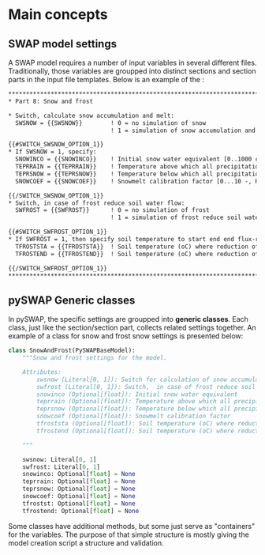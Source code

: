 # Main concepts

## SWAP model settings

A SWAP model requires a number of input variables in several different files. Traditionally, those variables are groupped into distinct sections and section parts in the input file templates. Below is an example of the :

```txt
**********************************************************************************
* Part 8: Snow and frost

* Switch, calculate snow accumulation and melt:
  SWSNOW = {{SWSNOW}}        ! 0 = no simulation of snow
                             ! 1 = simulation of snow accumulation and melt

{{#SWITCH_SWSNOW_OPTION_1}}
* If SWSNOW = 1, specify:
  SNOWINCO = {{SNOWINCO}}    ! Initial snow water equivalent [0..1000 cm, R]
  TEPRRAIN = {{TEPRRAIN}}    ! Temperature above which all precipitation is rain[ 0..10 oC, R]
  TEPRSNOW = {{TEPRSNOW}}    ! Temperature below which all precipitation is snow[-10..0 oC, R]
  SNOWCOEF = {{SNOWCOEF}}    ! Snowmelt calibration factor [0...10 -, R]

{{/SWITCH_SWSNOW_OPTION_1}}
* Switch, in case of frost reduce soil water flow:
  SWFROST = {{SWFROST}}      ! 0 = no simulation of frost
                             ! 1 = simulation of frost reduce soil water flow

{{#SWITCH_SWFROST_OPTION_1}}
* If SWFROST = 1, then specify soil temperature to start end end flux-reduction
  TFROSTSTA = {{TFROSTSTA}}  ! Soil temperature (oC) where reduction of water fluxes starts [-10.0,5.0, oC, R]
  TFROSTEND = {{TFROSTEND}}  ! Soil temperature (oC) where reduction of water fluxes ends [-10.0,5.0, oC, R]

{{/SWITCH_SWFROST_OPTION_1}}
**********************************************************************************

```

## pySWAP Generic classes

In pySWAP, the specific settings are groupped into **generic classes**. Each class, just like the section/section part, collects related settings together. An example of a class for snow and frost snow settings is presented below:

```py
class SnowAndFrost(PySWAPBaseModel):
    """Snow and frost settings for the model.

    Attributes:
        swsnow (Literal[0, 1]): Switch for calculation of snow accumulation and melt.
        swfrost (Literal[0, 1]): Switch,  in case of frost reduce soil water flow
        snowinco (Optional[float]): Initial snow water equivalent
        teprrain (Optional[float]): Temperature above which all precipitation is rain
        teprsnow (Optional[float]): Temperature below which all precipitation is snow
        snowcoef (Optional[float]): Snowmelt calibration factor
        tfroststa (Optional[float]): Soil temperature (oC) where reduction of water fluxes starts
        tfrostend (Optional[float]): Soil temperature (oC) where reduction of water fluxes ends

    """

    swsnow: Literal[0, 1]
    swfrost: Literal[0, 1]
    snowinco: Optional[float] = None
    teprrain: Optional[float] = None
    teprsnow: Optional[float] = None
    snowcoef: Optional[float] = None
    tfrostst: Optional[float] = None
    tfrostend: Optional[float] = None
```

Some classes have additional methods, but some just serve as "containers" for the variables. The purpose of that simple structure is mostly giving the model creation script a structure and validation.
